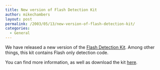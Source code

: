 ```yaml
---
title: New version of Flash Detection Kit
author: mikechambers
layout: post
permalink: /2003/05/13/new-version-of-flash-detection-kit/
categories:
  - General
---
```



We have released a new version of the [Flash Detection Kit][1]. Among other things, this kit contains Flash only detection code.

You can find more information, as well as download the kit [here][1].

 [1]: http://www.macromedia.com/software/flash/download/detection_kit/